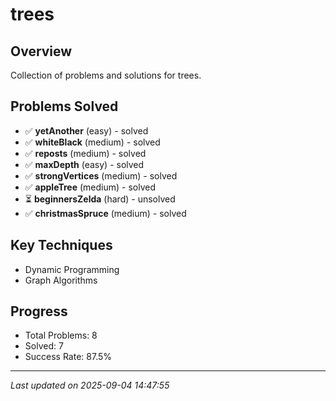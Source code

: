 # trees

## Overview
Collection of problems and solutions for trees.

## Problems Solved
- ✅ **yetAnother** (easy) - solved
- ✅ **whiteBlack** (medium) - solved
- ✅ **reposts** (medium) - solved
- ✅ **maxDepth** (easy) - solved
- ✅ **strongVertices** (medium) - solved
- ✅ **appleTree** (medium) - solved
- ⏳ **beginnersZelda** (hard) - unsolved
- ✅ **christmasSpruce** (medium) - solved

## Key Techniques
- Dynamic Programming
- Graph Algorithms

## Progress
- Total Problems: 8
- Solved: 7
- Success Rate: 87.5%

---
*Last updated on 2025-09-04 14:47:55*
